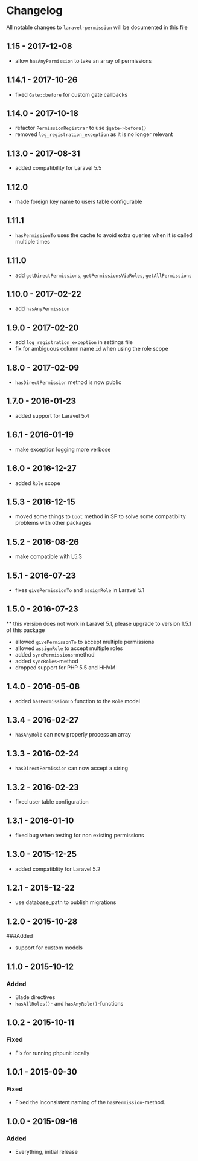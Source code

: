 # Changelog

All notable changes to `laravel-permission` will be documented in this file

## 1.15 - 2017-12-08
- allow `hasAnyPermission` to take an array of permissions

## 1.14.1 - 2017-10-26
- fixed `Gate::before` for custom gate callbacks

## 1.14.0 - 2017-10-18
- refactor `PermissionRegistrar` to use `$gate->before()`
- removed `log_registration_exception` as it is no longer relevant

## 1.13.0 - 2017-08-31
- added compatibility for Laravel 5.5

## 1.12.0

- made foreign key name to users table configurable

## 1.11.1

- `hasPermissionTo` uses the cache to avoid extra queries when it is called multiple times

## 1.11.0

- add `getDirectPermissions`, `getPermissionsViaRoles`, `getAllPermissions`

## 1.10.0 - 2017-02-22

- add `hasAnyPermission`

## 1.9.0 - 2017-02-20
- add `log_registration_exception` in settings file
- fix for ambiguous column name `id` when using the role scope 

## 1.8.0 - 2017-02-09
- `hasDirectPermission` method is now public

## 1.7.0 - 2016-01-23
- added support for Laravel 5.4

## 1.6.1 - 2016-01-19
- make exception logging more verbose

## 1.6.0 - 2016-12-27
- added `Role` scope

## 1.5.3 - 2016-12-15
- moved some things to `boot` method in SP to solve some compatibilty problems with other packages

## 1.5.2 - 2016-08-26
- make compatible with L5.3

## 1.5.1 - 2016-07-23
- fixes `givePermissionTo` and `assignRole` in Laravel 5.1

## 1.5.0 - 2016-07-23
** this version does not work in Laravel 5.1, please upgrade to version 1.5.1 of this package

- allowed `givePermissonTo` to accept multiple permissions
- allowed `assignRole` to accept multiple roles
- added `syncPermissions`-method
- added `syncRoles`-method
- dropped support for PHP 5.5 and HHVM

## 1.4.0 - 2016-05-08
-  added `hasPermissionTo` function to the `Role` model

## 1.3.4 - 2016-02-27
-  `hasAnyRole` can now properly process an array

## 1.3.3 - 2016-02-24

- `hasDirectPermission` can now accept a string

## 1.3.2 - 2016-02-23

- fixed user table configuration

## 1.3.1 - 2016-01-10

- fixed bug when testing for non existing permissions

## 1.3.0 - 2015-12-25

- added compatiblity for Laravel 5.2

## 1.2.1 - 2015-12-22

- use database_path to publish migrations

## 1.2.0 - 2015-10-28

###Added
- support for custom models

## 1.1.0 - 2015-10-12

### Added
- Blade directives 
- `hasAllRoles()`- and `hasAnyRole()`-functions

## 1.0.2 - 2015-10-11

### Fixed
- Fix for running phpunit locally

## 1.0.1 - 2015-09-30

### Fixed
- Fixed the inconsistent naming of the `hasPermission`-method.

## 1.0.0 - 2015-09-16

### Added
- Everything, initial release
